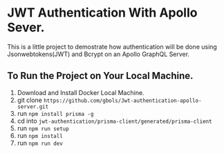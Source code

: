# JWT Authentication With Apollo Sever.

This is a little project to demostrate how authentication will be done using Jsonwebtokens(JWT) and Bcrypt on an Apollo GraphQL Server.

## To Run the Project on Your Local Machine.
1. Download and Install Docker Local Machine.
2. git clone `https://github.com/gbols/Jwt-authentication-apollo-server.git`
3. run `npm install prisma -g`
4. cd into `jwt-authentication/prisma-client/generated/prisma-client`
5. run `npm run setup`
6. run `npm install`
7. run `npm run dev`